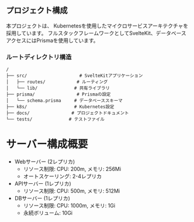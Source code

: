 ## プロジェクト構成
本プロジェクトは、
Kubernetesを使用したマイクロサービスアーキテクチャを採用しています。
フルスタックフレームワークとしてSvelteKit、データベースアクセスにはPrismaを使用しています。

### ルートディレクトリ構造

```
/
├── src/                    # SvelteKitアプリケーション
│   ├── routes/            # ルーティング
│   └── lib/              # 共有ライブラリ
├── prisma/                # Prismaの設定
│   └── schema.prisma     # データベーススキーマ
├── k8s/                  # Kubernetes設定
├── docs/                # プロジェクトドキュメント
└── tests/              # テストファイル
```

# サーバー構成概要
- Webサーバー (2レプリカ)
  - リソース制限: CPU: 200m, メモリ: 256Mi
  - オートスケーリング: 2-4レプリカ
- APIサーバー (1レプリカ)
  - リソース制限: CPU: 500m, メモリ: 512Mi
- DBサーバー (1レプリカ)
  - リソース制限: CPU: 1000m, メモリ: 1Gi
  - 永続ボリューム: 10Gi